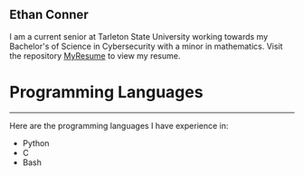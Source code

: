 ## Ethan Conner

I am a current senior at Tarleton State University working towards my Bachelor's of Science in Cybersecurity with a minor in mathematics.
Visit the repository [MyResume](https://github.com/EJ-Conner/MyResume) to view my resume.

# Programming Languages
<hr>

Here are the programming languages I have experience in:

- Python
- C
- Bash

<!--
**EJ-Conner/EJ-Conner** is a ✨ _special_ ✨ repository because its `README.md` (this file) appears on your GitHub profile.

Here are some ideas to get you started:

- 🔭 I’m currently working on ...
- 🌱 I’m currently learning ...
- 👯 I’m looking to collaborate on ...
- 🤔 I’m looking for help with ...
- 💬 Ask me about ...
- 📫 How to reach me: ...
- 😄 Pronouns: ...
- ⚡ Fun fact: ...
-->
